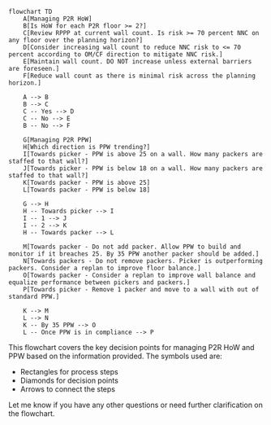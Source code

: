 ```mermaid
flowchart TD
    A[Managing P2R HoW]
    B[Is HoW for each P2R floor >= 2?]
    C[Review RPPP at current wall count. Is risk >= 70 percent NNC on any floor over the planning horizon?]
    D[Consider increasing wall count to reduce NNC risk to <= 70 percent according to OM/CF direction to mitigate NNC risk.]
    E[Maintain wall count. DO NOT increase unless external barriers are foreseen.]
    F[Reduce wall count as there is minimal risk across the planning horizon.]
    
    A --> B
    B --> C
    C -- Yes --> D
    C -- No --> E
    B -- No --> F
    
    G[Managing P2R PPW]
    H[Which direction is PPW trending?]
    I[Towards picker - PPW is above 25 on a wall. How many packers are staffed to that wall?]
    J[Towards picker - PPW is below 18 on a wall. How many packers are staffed to that wall?]
    K[Towards packer - PPW is above 25]
    L[Towards packer - PPW is below 18]
    
    G --> H
    H -- Towards picker --> I
    I -- 1 --> J
    I -- 2 --> K
    H -- Towards packer --> L
    
    M[Towards packer - Do not add packer. Allow PPW to build and monitor if it breaches 25. By 35 PPW another packer should be added.]
    N[Towards packers - Do not remove packers. Picker is outperforming packers. Consider a replan to improve floor balance.]
    O[Towards packer - Consider a replan to improve wall balance and equalize performance between pickers and packers.]
    P[Towards picker - Remove 1 packer and move to a wall with out of standard PPW.]
    
    K --> M
    L --> N
    K -- By 35 PPW --> O
    L -- Once PPW is in compliance --> P
```

This flowchart covers the key decision points for managing P2R HoW and PPW based on the information provided. The symbols used are:

- Rectangles for process steps
- Diamonds for decision points
- Arrows to connect the steps

Let me know if you have any other questions or need further clarification on the flowchart.